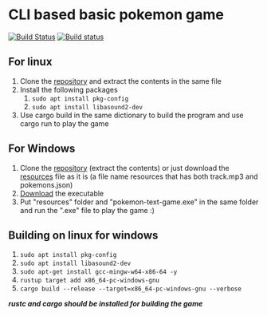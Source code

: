 # CLI based basic pokemon game
[![Build Status](https://travis-ci.com/sn99/pokemon-text-game.svg?branch=master)](https://travis-ci.com/sn99/pokemon-text-game)
[![Build status](https://ci.appveyor.com/api/projects/status/94r186vjkirtxjak?svg=true)](https://ci.appveyor.com/project/sn99/pokemon-text-game)
## For linux
1. Clone the [repository](https://github.com/sn99/pokemon-text-game/archive/master.zip) and extract the contents in the same file
2. Install the following packages
    1. `sudo apt install pkg-config`
    2. `sudo apt install libasound2-dev`
3. Use cargo build in the same dictionary to build the program and use cargo run to play the game

## For Windows
1. Clone the [repository](https://github.com/sn99/pokemon-text-game/archive/master.zip) (extract the contents) or just download the [resources](https://github.com/sn99/pokemon-text-game/tree/master/resources) file as it is (a file name resources that has both track.mp3 and pokemons.json)
2. [Download](https://github.com/sn99/pokemon-text-game/releases/download/v0.3/pokemon-text-game.exe) the executable
3. Put "resources" folder and "pokemon-text-game.exe" in the same folder and run the ".exe" file to play the game :)

## Building on linux for windows
1. `sudo apt install pkg-config`
2. `sudo apt install libasound2-dev`
3. `sudo apt-get install gcc-mingw-w64-x86-64 -y`
4. `rustup target add x86_64-pc-windows-gnu`
5. `cargo build --release --target=x86_64-pc-windows-gnu --verbose`

***rustc and cargo should be installed for building the game***
